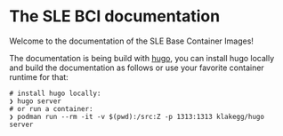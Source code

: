 # The SLE BCI documentation

Welcome to the documentation of the SLE Base Container Images!

The documentation is being build with [hugo](https://gohugo.io/), you can
install hugo locally and build the documentation as follows or use your favorite
container runtime for that:
```ShellSession
# install hugo locally:
❯ hugo server
# or run a container:
❯ podman run --rm -it -v $(pwd):/src:Z -p 1313:1313 klakegg/hugo server
```
